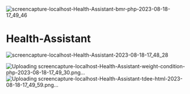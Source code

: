 ![screencapture-localhost-Health-Assistant-bmr-php-2023-08-18-17_49_46](https://github.com/Abid-H-Chowdhury/Health-Assistant/assets/108193802/4906098f-cbe1-428f-8cf5-932115018db5)
# Health-Assistant
![screencapture-localhost-Health-Assistant-2023-08-18-17_48_28](https://github.com/Abid-H-Chowdhury/Health-Assistant/assets/108193802/7f5180a6-11eb-4c4a-8f5d-252c1c8bb791)


![Uploading screencapture-localhost-Health-Assistant-weight-condition-php-2023-08-18-17_49_30.png…]()
![Uploading screencapture-localhost-Health-Assistant-tdee-html-2023-08-18-17_49_59.png…]()

